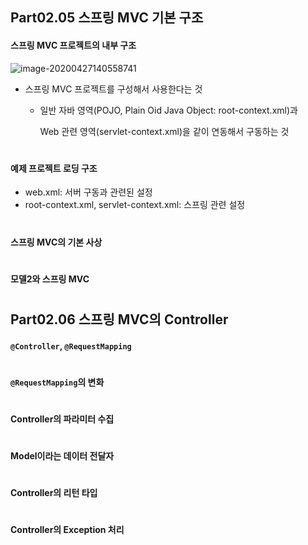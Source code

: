 ## Part02.05 스프링 MVC 기본 구조

#### 스프링 MVC 프로젝트의 내부 구조

![image-20200427140558741](C:\Users\yegyo\AppData\Roaming\Typora\typora-user-images\image-20200427140558741.png)



- 스프링 MVC 프로젝트를 구성해서 사용한다는 것

  - 일반 자바 영역(POJO, Plain Oid Java Object: root-context.xml)과 

    Web 관련 영역(servlet-context.xml)을 같이 연동해서 구동하는 것

#

#### 예제 프로젝트 로딩 구조

- web.xml: 서버 구동과 관련된 설정
- root-context.xml, servlet-context.xml: 스프링 관련 설정

#

#### 스프링 MVC의 기본 사상



#

#### 모델2와 스프링 MVC



#

## Part02.06 스프링 MVC의 Controller

#### `@Controller`, `@RequestMapping`



#

#### `@RequestMapping`의 변화



#

#### Controller의 파라미터 수집



#

#### Model이라는 데이터 전달자



#

#### Controller의 리턴 타입



#

#### Controller의 Exception 처리































